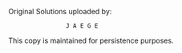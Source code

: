 Original Solutions uploaded by: 

                    J A E G E 
                    
This copy is maintained for persistence purposes.
